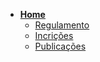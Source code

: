 * [**Home**](README.md)
    - [Regulamento](/Regulamento.md)
    - [Incrições](/Inscricoes.md.md)
    - [Publicações](https://airtable.com/embed/shrQ13JDklfbI1XDh/tbllH1EZHufyX9BPb?backgroundColor=cyan&viewControls=on)




